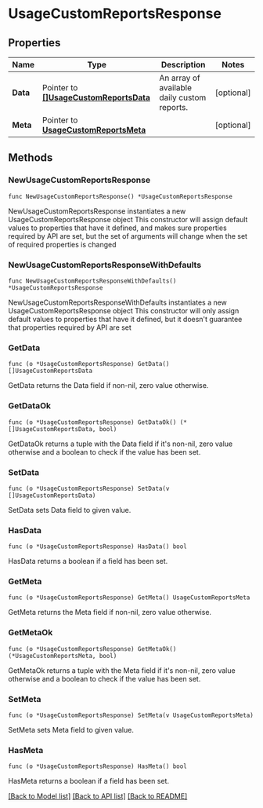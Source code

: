 # UsageCustomReportsResponse

## Properties

Name | Type | Description | Notes
------------ | ------------- | ------------- | -------------
**Data** | Pointer to [**[]UsageCustomReportsData**](UsageCustomReportsData.md) | An array of available daily custom reports. | [optional] 
**Meta** | Pointer to [**UsageCustomReportsMeta**](UsageCustomReportsMeta.md) |  | [optional] 

## Methods

### NewUsageCustomReportsResponse

`func NewUsageCustomReportsResponse() *UsageCustomReportsResponse`

NewUsageCustomReportsResponse instantiates a new UsageCustomReportsResponse object
This constructor will assign default values to properties that have it defined,
and makes sure properties required by API are set, but the set of arguments
will change when the set of required properties is changed

### NewUsageCustomReportsResponseWithDefaults

`func NewUsageCustomReportsResponseWithDefaults() *UsageCustomReportsResponse`

NewUsageCustomReportsResponseWithDefaults instantiates a new UsageCustomReportsResponse object
This constructor will only assign default values to properties that have it defined,
but it doesn't guarantee that properties required by API are set

### GetData

`func (o *UsageCustomReportsResponse) GetData() []UsageCustomReportsData`

GetData returns the Data field if non-nil, zero value otherwise.

### GetDataOk

`func (o *UsageCustomReportsResponse) GetDataOk() (*[]UsageCustomReportsData, bool)`

GetDataOk returns a tuple with the Data field if it's non-nil, zero value otherwise
and a boolean to check if the value has been set.

### SetData

`func (o *UsageCustomReportsResponse) SetData(v []UsageCustomReportsData)`

SetData sets Data field to given value.

### HasData

`func (o *UsageCustomReportsResponse) HasData() bool`

HasData returns a boolean if a field has been set.

### GetMeta

`func (o *UsageCustomReportsResponse) GetMeta() UsageCustomReportsMeta`

GetMeta returns the Meta field if non-nil, zero value otherwise.

### GetMetaOk

`func (o *UsageCustomReportsResponse) GetMetaOk() (*UsageCustomReportsMeta, bool)`

GetMetaOk returns a tuple with the Meta field if it's non-nil, zero value otherwise
and a boolean to check if the value has been set.

### SetMeta

`func (o *UsageCustomReportsResponse) SetMeta(v UsageCustomReportsMeta)`

SetMeta sets Meta field to given value.

### HasMeta

`func (o *UsageCustomReportsResponse) HasMeta() bool`

HasMeta returns a boolean if a field has been set.


[[Back to Model list]](../README.md#documentation-for-models) [[Back to API list]](../README.md#documentation-for-api-endpoints) [[Back to README]](../README.md)


